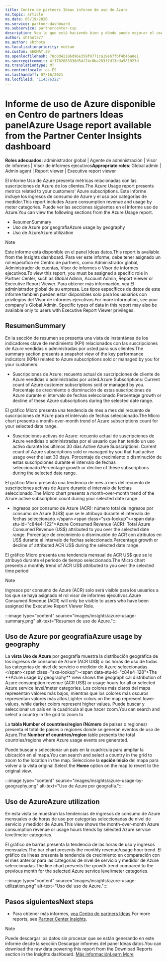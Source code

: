 ```yaml
---
title: Centro de partners Ideas informe de uso de Azure
ms.topic: article
ms.date: 05/19/2020
ms.service: partner-dashboard
ms.subservice: partnercenter-csp
description: Vea lo que está haciendo bien y dónde puede mejorar el uso de las suscripciones de Azure que vende o administra para sus clientes.
author: shthota77
ms.author: shthota
ms.localizationpriority: medium
ms.custom: SEOMAY.20
ms.openlocfilehash: 78c8d42186d96e359f0771ca19eb7fbf4b46a8e1
ms.sourcegitcommit: 4f1702683336d54f24c0ba283f7d13dda581923d
ms.translationtype: MT
ms.contentlocale: es-ES
ms.lasthandoff: 07/16/2021
ms.locfileid: "114376322"
---
```

# <a name="azure-usage-report-available-from-the-partner-center-insights-dashboard"></a><span data-ttu-id="c84e4-103">Informe de uso de Azure disponible en Centro de partners Ideas panel</span><span class="sxs-lookup"><span data-stu-id="c84e4-103">Azure Usage report available from the Partner Center Insights dashboard</span></span>

<span data-ttu-id="c84e4-104">**Roles adecuados:** administrador global | Agente de administración | Visor de informes | Visor de informes ejecutivos</span><span class="sxs-lookup"><span data-stu-id="c84e4-104">**Appropriate roles**: Global admin | Admin agent | Report viewer | Executive report viewer</span></span>

<span data-ttu-id="c84e4-105">El informe Uso de Azure presenta métricas relacionadas con las suscripciones de Azure de los clientes.</span><span class="sxs-lookup"><span data-stu-id="c84e4-105">The Azure Usage report presents metrics related to your customers' Azure subscriptions.</span></span> <span data-ttu-id="c84e4-106">Este informe incluye los ingresos de consumo de Azure y el uso por categorías de medidor.</span><span class="sxs-lookup"><span data-stu-id="c84e4-106">This report includes Azure consumption revenue and usage by meter categories.</span></span> <span data-ttu-id="c84e4-107">Puede ver las secciones siguientes en el informe uso de Azure.</span><span class="sxs-lookup"><span data-stu-id="c84e4-107">You can view the following sections from the Azure Usage report.</span></span>

- <span data-ttu-id="c84e4-108">Resumen</span><span class="sxs-lookup"><span data-stu-id="c84e4-108">Summary</span></span>
- <span data-ttu-id="c84e4-109">Uso de Azure por geografía</span><span class="sxs-lookup"><span data-stu-id="c84e4-109">Azure usage by geography</span></span>
- <span data-ttu-id="c84e4-110">Uso de Azure</span><span class="sxs-lookup"><span data-stu-id="c84e4-110">Azure utilization</span></span>

 > [!NOTE]
 > <span data-ttu-id="c84e4-111">Este informe está disponible en el panel Ideas datos.</span><span class="sxs-lookup"><span data-stu-id="c84e4-111">This report is available from the Insights dashboard.</span></span> <span data-ttu-id="c84e4-112">Para ver este informe, debe tener asignado un rol específico en Centro de partners, como Administrador global, Administrador de cuentas, Visor de informes o Visor de informes ejecutivos.</span><span class="sxs-lookup"><span data-stu-id="c84e4-112">To view this report, you must be assigned a specific role in Partner Center, such as Global Admin, Account Admin, Report Viewer or Executive Report Viewer.</span></span> <span data-ttu-id="c84e4-113">Para obtener más información, vea El administrador global de su empresa. Los tipos específicos de datos de este informe también pueden estar disponibles solo para los usuarios con privilegios del Visor de informes ejecutivos.</span><span class="sxs-lookup"><span data-stu-id="c84e4-113">For more information, see your company's Global Admin. Specific types of data in this report may also be available only to users with Executive Report Viewer privileges.</span></span>

## <a name="summary"></a><span data-ttu-id="c84e4-114">Resumen</span><span class="sxs-lookup"><span data-stu-id="c84e4-114">Summary</span></span>

<span data-ttu-id="c84e4-115">En la sección de resumen se presenta una vista de instantánea de los indicadores clave de rendimiento (KPI) relacionados con las suscripciones de Azure vendidas o administradas por usted para sus clientes.</span><span class="sxs-lookup"><span data-stu-id="c84e4-115">The summary section presents a snapshot view of the key performance indicators (KPIs) related to Azure subscriptions sold or managed by you for your customers.</span></span>  

- <span data-ttu-id="c84e4-116">Suscripciones de Azure: recuento actual de suscripciones de cliente de Azure vendidas o administradas por usted.</span><span class="sxs-lookup"><span data-stu-id="c84e4-116">Azure Subscriptions: Current count of Azure customer subscriptions sold or managed by you.</span></span>
<span data-ttu-id="c84e4-117">Porcentaje de crecimiento o disminución de estas suscripciones de Azure durante el intervalo de fechas seleccionado.</span><span class="sxs-lookup"><span data-stu-id="c84e4-117">Percentage growth or decline of these Azure subscriptions during the selected date range.</span></span>

<span data-ttu-id="c84e4-118">El gráfico Micro presenta una tendencia de mes a mes del recuento de suscripciones de Azure para el intervalo de fechas seleccionado.</span><span class="sxs-lookup"><span data-stu-id="c84e4-118">The Micro chart presents a month-over-month trend of Azure subscriptions count for your selected date range.</span></span>
- <span data-ttu-id="c84e4-119">Suscripciones activas de Azure: recuento actual de suscripciones de Azure vendidas o administradas por el usuario que han tenido un uso activo durante los últimos 30 días.</span><span class="sxs-lookup"><span data-stu-id="c84e4-119">Active Azure Subscriptions: Current count of Azure subscriptions sold or managed by you that had active usage over the last 30 days.</span></span>
<span data-ttu-id="c84e4-120">Porcentaje de crecimiento o disminución de estas suscripciones durante el intervalo de fechas seleccionado.</span><span class="sxs-lookup"><span data-stu-id="c84e4-120">Percentage growth or decline of these subscriptions during the selected date range.</span></span>

<span data-ttu-id="c84e4-121">El gráfico Micro presenta una tendencia de mes a mes del recuento de suscripciones activas de Azure durante el intervalo de fechas seleccionado.</span><span class="sxs-lookup"><span data-stu-id="c84e4-121">The Micro chart presents a month-over-month trend of the Azure active subscription count during your selected date range.</span></span>

- <span data-ttu-id="c84e4-122">Ingresos por consumo de Azure (ACR): número total de Ingresos por consumo de Azure (US$) que se le atribuyó durante el intervalo de fechas seleccionado.</span><span class="sxs-lookup"><span data-stu-id="c84e4-122">Azure Consumed Revenue (ACR): Total Azure Consumed Revenue (US$) attributed to you over the selected date range.</span></span>
<span data-ttu-id="c84e4-123">Porcentaje de crecimiento o disminución de ACR con atributos en US$ durante el intervalo de fechas seleccionado.</span><span class="sxs-lookup"><span data-stu-id="c84e4-123">Percentage growth or decline of attributed ACR US$ during the selected date range.</span></span> 

<span data-ttu-id="c84e4-124">El gráfico Micro presenta una tendencia mensual de ACR US$ que se le atribuyó durante el período de tiempo seleccionado.</span><span class="sxs-lookup"><span data-stu-id="c84e4-124">The Micro chart presents a monthly trend of ACR US$ attributed to you over the selected time period</span></span>


> [!NOTE]
 > <span data-ttu-id="c84e4-125">Ingresos por consumo de Azure (ACR) solo será visible para los usuarios a los que se haya asignado el rol visor de informes ejecutivos.</span><span class="sxs-lookup"><span data-stu-id="c84e4-125">Azure Consumed Revenue (ACR) will only be visible to users who have been assigned the Executive Report Viewer Role.</span></span>

:::image type="content" source="images/insights/azure-usage-summary.png" alt-text="Resumen de uso de Azure.":::

## <a name="azure-usage-by-geography"></a><span data-ttu-id="c84e4-127">Uso de Azure por geografía</span><span class="sxs-lookup"><span data-stu-id="c84e4-127">Azure usage by geography</span></span>

<span data-ttu-id="c84e4-128">La **vista Uso de Azure** por geografía muestra la distribución geográfica de los ingresos de consumo de Azure (ACR US$) o las horas de uso de todas las categorías de nivel de servicio o medidor de Azure seleccionadas.</span><span class="sxs-lookup"><span data-stu-id="c84e4-128">The **Azure usage by geography** view shows the geographical distribution of Azure consumption revenue (ACR US$) or usage hours for all or selected Azure service level/meter categories.</span></span> <span data-ttu-id="c84e4-129">Los colores más claros del mapa representan valores más bajos, mientras que los colores más oscuros representan valores más altos.</span><span class="sxs-lookup"><span data-stu-id="c84e4-129">Lighter colors on the map represent lower values, while darker colors represent higher values.</span></span> <span data-ttu-id="c84e4-130">Puede buscar y seleccionar un país en la cuadrícula al que hacer zoom.</span><span class="sxs-lookup"><span data-stu-id="c84e4-130">You can search and select a country in the grid to zoom to</span></span> 

<span data-ttu-id="c84e4-131">La **tabla Number of countries/region (Número** de países o regiones) presenta el total de países o regiones donde se generan eventos de uso de Azure.</span><span class="sxs-lookup"><span data-stu-id="c84e4-131">The **Number of countries/region** table presents the total countries/regions where Azure usage events are generated.</span></span>

<span data-ttu-id="c84e4-132">Puede buscar y seleccionar un país en la cuadrícula para ampliar la ubicación en el mapa.</span><span class="sxs-lookup"><span data-stu-id="c84e4-132">You can search and select a country in the grid to zoom to the location in the map.</span></span> <span data-ttu-id="c84e4-133">Seleccione la **opción Inicio** del mapa para volver a la vista original.</span><span class="sxs-lookup"><span data-stu-id="c84e4-133">Select the **Home** option on the map to revert to the original view.</span></span>

:::image type="content" source="images/insights/azure-usage-by-geography.png" alt-text="Uso de Azure por geografía.":::

## <a name="azure-utilization"></a><span data-ttu-id="c84e4-135">Uso de Azure</span><span class="sxs-lookup"><span data-stu-id="c84e4-135">Azure utilization</span></span>

<span data-ttu-id="c84e4-136">En esta vista se muestran las tendencias de ingresos de consumo de Azure mensuales o de horas de uso por categorías seleccionadas de nivel de servicio y medidor de Azure.</span><span class="sxs-lookup"><span data-stu-id="c84e4-136">This view shows the month-over-month Azure consumption revenue or usage hours trends by selected Azure service level/meter categories.</span></span> 

<span data-ttu-id="c84e4-137">El gráfico de barras presenta la tendencia de las horas de uso y ingresos mensuales.</span><span class="sxs-lookup"><span data-stu-id="c84e4-137">The bar chart presents the monthly revenue/usage hour trend.</span></span> <span data-ttu-id="c84e4-138">El gráfico de líneas presenta la tendencia de crecimiento en comparación con el mes anterior para las categorías de nivel de servicio y medidor de Azure seleccionadas.</span><span class="sxs-lookup"><span data-stu-id="c84e4-138">The line chart presents the growth trend compared to the previous month for the selected Azure service level/meter categories.</span></span>

:::image type="content" source="images/insights/azure-usage-utilization.png" alt-text="Uso del uso de Azure.":::

## <a name="next-steps"></a><span data-ttu-id="c84e4-140">Pasos siguientes</span><span class="sxs-lookup"><span data-stu-id="c84e4-140">Next steps</span></span>

- <span data-ttu-id="c84e4-141">Para obtener más informes, [vea Centro de partners Ideas](partner-center-insights.md).</span><span class="sxs-lookup"><span data-stu-id="c84e4-141">For more reports, see [Partner Center Insights](partner-center-insights.md).</span></span>

>[!NOTE] 
> <span data-ttu-id="c84e4-142">Puede descargar los datos sin procesar que se están generando en este informe desde la sección Descargar informes del panel Ideas datos.</span><span class="sxs-lookup"><span data-stu-id="c84e4-142">You can download the raw data powering this report from the Download Reports section in the Insights dashboard.</span></span> [<span data-ttu-id="c84e4-143">Más información</span><span class="sxs-lookup"><span data-stu-id="c84e4-143">Learn More</span></span>](insights-download-reports.md) 
